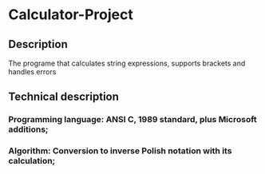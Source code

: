 # Calculator-Project

Description
-----------

The programe that calculates string expressions, supports brackets and handles errors


Technical description
---------------------

### Programming language: ANSI C, 1989 standard, plus Microsoft additions;
### Algorithm: Conversion to inverse Polish notation with its calculation;


